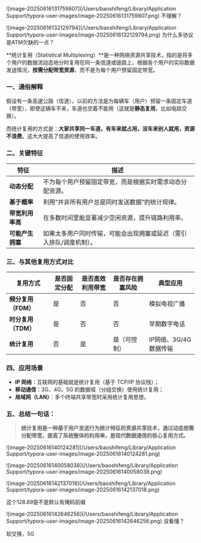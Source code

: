 ![image-20250616131759807](/Users/baoshifeng/Library/Application Support/typora-user-images/image-20250616131759807.png)
不理解？



![image-20250616132129794](/Users/baoshifeng/Library/Application Support/typora-user-images/image-20250616132129794.png)
为什么多协议是ATM欠缺的一点？







**统计复用（Statistical Multiplexing）**是一种网络资源共享技术，指的是将多个用户的数据流动态地分时复用在同一条信道或链路上，根据各个用户的实际数据发送情况，**按需分配带宽资源**，而不是为每个用户预留固定带宽。

### **一、通俗解释**

假设有一条高速公路（信道），以前的方法是为每辆车（用户）预留一条固定车道（带宽），即使这辆车不来，车道也空着不能用（这就是**静态复用**，比如电路交换）。

而统计复用的方式是：**大家共享同一车道，有车来就占用，没车来别人就用，资源不浪费**。这大大提高了信道的使用效率。

### **二、关键特征**

| **特征**         | **描述**                                                     |
| ---------------- | ------------------------------------------------------------ |
| **动态分配**     | 不为每个用户预留固定带宽，而是根据实时需求动态分配资源。     |
| **基于概率**     | 利用“并非所有用户总是同时发送数据”的统计规律。               |
| **带宽利用率高** | 在多数时间里能显著减少空闲资源，提升链路利用率。             |
| **可能产生拥塞** | 如果太多用户同时传输，可能会出现拥塞或延迟（需引入排队/调度机制）。 |

### **三、与其他复用方式对比**

| **复用方式**        | **是否固定分配** | **是否高效利用带宽** | **是否存在拥塞风险** | **典型应用**          |
| ------------------- | ---------------- | -------------------- | -------------------- | --------------------- |
| **频分复用（FDM）** | 是               | 否                   | 否                   | 模拟电视广播          |
| **时分复用（TDM）** | 是               | 否                   | 否                   | 早期数字电话          |
| **统计复用**        | 否               | 是                   | 是（可控制）         | IP网络、3G/4G数据传输 |

### **四、应用场景**

- **IP 网络**：互联网的基础就是统计复用（基于 TCP/IP 协议栈）；
- **移动通信**：3G、4G、5G 的数据域（分组交换）使用统计复用；
- **局域网（LAN）**：多个终端共享带宽时采用统计复用思想。

### **五、总结一句话：**

> **统计复用是一种基于用户发送行为统计特征的资源共享技术，通过动态按需分配带宽，提高了系统整体的利用率，是现代数据通信的核心复用方式。**



![image-20250616140124281](/Users/baoshifeng/Library/Application Support/typora-user-images/image-20250616140124281.png)


![image-20250616140058038](/Users/baoshifeng/Library/Application Support/typora-user-images/image-20250616140058038.png)





![image-20250616142137018](/Users/baoshifeng/Library/Application Support/typora-user-images/image-20250616142137018.png)

这个128.89是不是默认有掩码前缀


![image-20250616142646256](/Users/baoshifeng/Library/Application Support/typora-user-images/image-20250616142646256.png)
没看懂？

软交换，5G